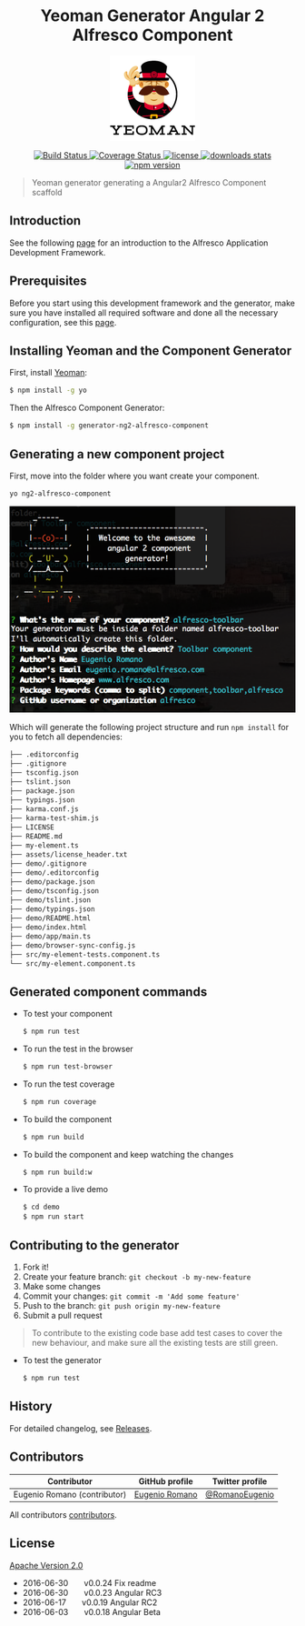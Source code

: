 <h1 align="center">Yeoman Generator Angular 2 Alfresco Component</h1>
<p align="center">
  <img title="yeoman generator" src='assets/yeoman.png' alt='yeoman logo'  />
</p>
<p align="center">
  <a title='Build Status' href="https://travis-ci.org/Alfresco/generator-ng2-alfresco-component">
    <img src='https://travis-ci.org/Alfresco/generator-ng2-alfresco-component.svg?branch=master' alt='Build Status'  />
  </a>
  <a href='https://coveralls.io/github/Alfresco/generator-ng2-alfresco-component?branch=master'>
    <img src='https://coveralls.io/repos/github/Alfresco/generator-ng2-alfresco-component/badge.svg?branch=master&t=Y7HGB8' alt='Coverage Status' />
  </a>
  <a href='https://github.com/Alfresco/generator-ng2-alfresco-component/blob/master/LICENSE'>
    <img src='https://img.shields.io/badge/license-MIT-blue.svg' alt='license' />
  </a>
  <a alt='downloads stats' href='https://npmjs.org/package/generator-ng2-alfresco-component'>
    <img src='https://img.shields.io/npm/dm/generator-ng2-alfresco-component.svg' alt='downloads stats' />
  </a>
  <a href="https://nodei.co/npm/generator-ng2-alfresco-component/">
    <img src="http://img.shields.io/npm/v/generator-ng2-alfresco-component.svg" alt='npm version' >
  </a>
</p>

>Yeoman generator generating a Angular2 Alfresco Component scaffold

## Introduction

See the following [page](https://github.com/Alfresco/app-dev-framework/blob/master/INTRODUCTION.md) for an introduction to the Alfresco Application Development Framework. 

## Prerequisites

Before you start using this development framework and the generator, make sure you have installed all required software and done all the 
necessary configuration, see this [page](https://github.com/Alfresco/app-dev-framework/blob/master/PREREQUISITES.md).

## Installing Yeoman and the Component Generator

First, install [Yeoman](http://yeoman.io):

```sh
$ npm install -g yo
```

Then the Alfresco Component Generator:
 
```sh
$ npm install -g generator-ng2-alfresco-component
```
 
##  Generating a new component project

First, move into the folder where you want create your component.

```sh
yo ng2-alfresco-component
```

<img src="assets/generator.png" alt='alfresco generator' >

Which will generate the following project structure and run `npm install` for you to fetch all dependencies:


    ├── .editorconfig
    ├── .gitignore
    ├── tsconfig.json
    ├── tslint.json
    ├── package.json
    ├── typings.json
    ├── karma.conf.js
    ├── karma-test-shim.js
    ├── LICENSE
    ├── README.md
    ├── my-element.ts
    ├── assets/license_header.txt
    ├── demo/.gitignore
    ├── demo/.editorconfig
    ├── demo/package.json
    ├── demo/tsconfig.json
    ├── demo/tslint.json
    ├── demo/typings.json
    ├── demo/README.html
    ├── demo/index.html
    ├── demo/app/main.ts
    ├── demo/browser-sync-config.js
    ├── src/my-element-tests.component.ts
    └── src/my-element.component.ts

## Generated component commands


* To test your component

    ```sh
    $ npm run test
    ```
    
* To run the test in the browser

    ```sh
    $ npm run test-browser
    ```    

* To run the test coverage

    ```sh
    $ npm run coverage
    ```
        
* To build the component

    ```sh
    $ npm run build
    ```
    
* To build the component and keep watching the changes

    ```sh
    $ npm run build:w
    ```

* To provide a live demo

    ```sh
    $ cd demo
    $ npm run start
    ```
    
## Contributing to the generator

1. Fork it!
2. Create your feature branch: `git checkout -b my-new-feature`
3. Make some changes 
4. Commit your changes: `git commit -m 'Add some feature'`
5. Push to the branch: `git push origin my-new-feature`
6. Submit a pull request

>To contribute to the existing code base add test cases to cover the new behaviour, and make sure all the existing tests are still green.

* To test the generator 

    ```sh
    $ npm run test
    ```

## History

For detailed changelog, see [Releases](https://github.com/Alfresco/generator-ng2-alfresco-component/releases).

## Contributors

Contributor | GitHub profile | Twitter profile |
--- | --- | ---
Eugenio Romano (contributor)| [Eugenio Romano](https://github.com/eromano) | [@RomanoEugenio](https://twitter.com/RomanoEugenio)

All contributors [contributors](https://github.com/alfresco/generator-ng2-alfresco-component/graphs/contributors).

## License
[Apache Version 2.0](https://github.com/alfresco/generator-ng2-alfresco-component/blob/master/LICENSE)
 
 * 2016-06-30  v0.0.24 Fix readme
 * 2016-06-30  v0.0.23 Angular RC3
 * 2016-06-17  v0.0.19 Angular RC2
 * 2016-06-03  v0.0.18 Angular Beta  

